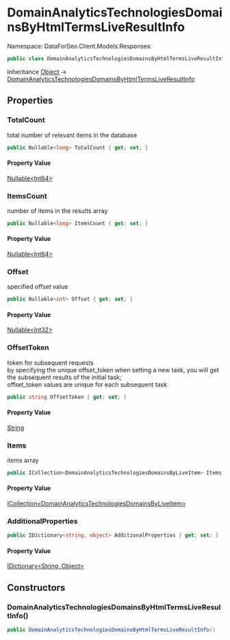 # DomainAnalyticsTechnologiesDomainsByHtmlTermsLiveResultInfo

Namespace: DataForSeo.Client.Models.Responses

```csharp
public class DomainAnalyticsTechnologiesDomainsByHtmlTermsLiveResultInfo
```

Inheritance [Object](https://docs.microsoft.com/en-us/dotnet/api/system.object) → [DomainAnalyticsTechnologiesDomainsByHtmlTermsLiveResultInfo](./dataforseo.client.models.responses.domainanalyticstechnologiesdomainsbyhtmltermsliveresultinfo.md)

## Properties

### **TotalCount**

total number of relevant items in the database

```csharp
public Nullable<long> TotalCount { get; set; }
```

#### Property Value

[Nullable&lt;Int64&gt;](https://docs.microsoft.com/en-us/dotnet/api/system.nullable-1)<br>

### **ItemsCount**

number of items in the results array

```csharp
public Nullable<long> ItemsCount { get; set; }
```

#### Property Value

[Nullable&lt;Int64&gt;](https://docs.microsoft.com/en-us/dotnet/api/system.nullable-1)<br>

### **Offset**

specified offset value

```csharp
public Nullable<int> Offset { get; set; }
```

#### Property Value

[Nullable&lt;Int32&gt;](https://docs.microsoft.com/en-us/dotnet/api/system.nullable-1)<br>

### **OffsetToken**

token for subsequent requests
 <br>by specifying the unique offset_token when setting a new task, you will get the subsequent results of the initial task;
 <br>offset_token values are unique for each subsequent task

```csharp
public string OffsetToken { get; set; }
```

#### Property Value

[String](https://docs.microsoft.com/en-us/dotnet/api/system.string)<br>

### **Items**

items array

```csharp
public ICollection<DomainAnalyticsTechnologiesDomainsByLiveItem> Items { get; set; }
```

#### Property Value

[ICollection&lt;DomainAnalyticsTechnologiesDomainsByLiveItem&gt;](./dataforseo.client.models.domainanalyticstechnologiesdomainsbyliveitem.md)<br>

### **AdditionalProperties**

```csharp
public IDictionary<string, object> AdditionalProperties { get; set; }
```

#### Property Value

[IDictionary&lt;String, Object&gt;](https://docs.microsoft.com/en-us/dotnet/api/system.collections.generic.idictionary-2)<br>

## Constructors

### **DomainAnalyticsTechnologiesDomainsByHtmlTermsLiveResultInfo()**

```csharp
public DomainAnalyticsTechnologiesDomainsByHtmlTermsLiveResultInfo()
```
